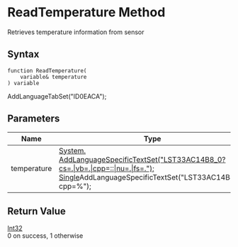 # ReadTemperature Method

Retrieves temperature information from sensor

## Syntax

```
function ReadTemperature(
	variable& temperature
) variable
```

AddLanguageTabSet("ID0EACA");

## **Parameters**

| Name        | Type                                                                                                                                                                                                  | Description                |
| ----------- | ----------------------------------------------------------------------------------------------------------------------------------------------------------------------------------------------------- | -------------------------- |
| temperature | [System. AddLanguageSpecificTextSet("LST33AC14B8\_0?cs=.\|vb=.\|cpp=::\|nu=.\|fs=."); Single](https://docs.microsoft.com/dotnet/api/system.single)AddLanguageSpecificTextSet("LST33AC14B8\_1?cpp=%"); | Temperature value returned |

## **Return Value**

[Int32](https://docs.microsoft.com/dotnet/api/system.int32)\
0 on success, 1 otherwise
